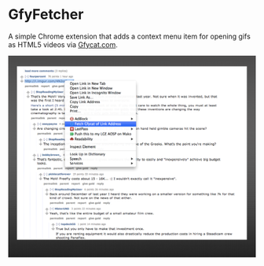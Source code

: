 GfyFetcher
==========

A simple Chrome extension that adds a context menu item for opening gifs as HTML5 videos via [Gfycat.com](http://gfycat.com/).

![Screenshot](assests/gfyfetcher.png)